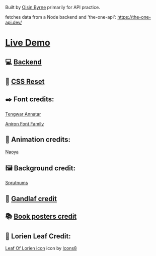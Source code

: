 
Built by [Oisin Byrne](https://www.oisinbyrne.me) primarily for API practice.

fetches data from a Node backend and 'the-one-api':
https://the-one-api.dev/


# **[Live Demo](https://hungry-goodall-28f444.netlify.app/)**


## :computer: [Backend](https://github.com/StudiousVanilla/api_practice_backend)

## :art: [CSS Reset](https://piccalil.li/blog/a-modern-css-reset)


## :black_nib: Font credits:

[Tengwar Annatar](https://www.dafont.com/tengwar-annatar.font)

[Aniron Font Family](https://www.1001fonts.com/aniron-font.html)


## :movie_camera: Animation credits:
[Naoya](https://codepen.io/nxworld/pen/LbKxOJ)


## :framed_picture: Background credit:

[Sprutnums](https://www.reddit.com/r/lotr/comments/7iwjwt/journey_to_weathertop_wallpaper/)



## :older_man: [Gandlaf credit](https://www.instagram.com/p/vxrPEQD16z/?fbclid=IwAR1m1VfXZ_xUSOKBFyHvk3zf-GjRzGSXXef6kzXHHXyhxhzgsJkaMwEO8Bg)



## :books: [Book posters credit](https://www.megansebesta.com/?fbclid=IwAR1lQ-J_6sKXWBFmh7_NDYixN5McjSgEWQgVRZwrVGy2mQ3xQ0ThP38XvRI#/lord-of-the-rings-books/)


## :leaves: Lorien Leaf Credit:
<a target="_blank" href="undefined/icons/set/leaf-of-lorien">Leaf Of Lorien icon</a> icon by <a target="_blank" href="">Icons8</a>